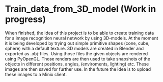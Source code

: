 # Train_data_from_3D_model (Work in progress)

When finished, the idea of this project is to be able to create training data for a image recognition neural network by using 3D-models. At the moment it is being developed by trying out simple primitive shapes (cone, cube, sphere) with a default texture. 3D models are created in Blender and exported as .obj-files. Using those files the given objects are rendered using PyOpenGL. Those renders are then used to take snapshots of the objects in different positions, angles, (enviroments, lighting) etc. These images are then saved for further use. In the future the idea is to upload these images to a Minio client.
